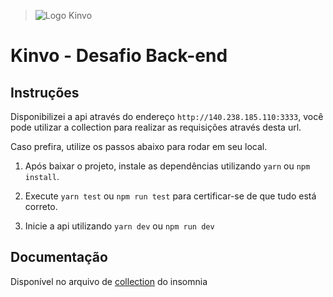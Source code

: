 > ![Logo Kinvo](https://github.com/cbfranca/kinvo-front-end-test/blob/master/logo.svg)

# Kinvo - Desafio Back-end

## Instruções

Disponibilizei a api através do endereço `http://140.238.185.110:3333`, você pode utilizar a collection para realizar as requisições através desta url.

Caso prefira, utilize os passos abaixo para rodar em seu local.

1. Após baixar o projeto, instale as dependências utilizando `yarn` ou `npm install`.

2. Execute `yarn test` ou `npm run test` para certificar-se de que tudo está correto.

3. Inicie a api utilizando `yarn dev` ou `npm run dev`

## Documentação

Disponível no arquivo de [collection](collection.json) do insomnia
